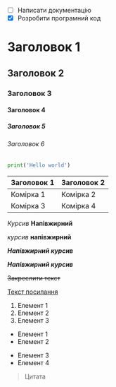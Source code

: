 - [ ] Написати документацію
- [X] Розробити програмний код

# Заголовок 1
## Заголовок 2
### Заголовок 3
#### Заголовок 4
##### Заголовок 5
###### Заголовок 6

```py
print('Hello world')
```

| Заголовок 1  | Заголовок 2 |
|--------------|-------------|
| Комірка 1    | Комірка 2   | 
| Комірка 3    | Комірка 4   |

*Курсив*
**Напівжирний**

_курсив_
__напівжирний__

***Напівжирний курсив***

___Напівжирний курсив___

~~Закреслити текст~~

[Текст посилання](https://google.com)

1. Елемент 1
2. Елемент 2
3. Елемент 3

- Елемент 1
- Елемент 2
* Елемент 3
* Елемент 4

> Цитата
